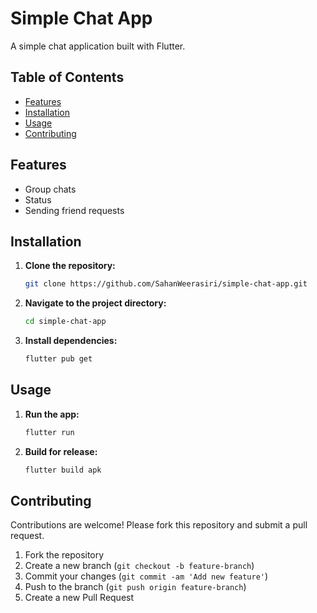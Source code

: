 # Simple Chat App

A simple chat application built with Flutter.

## Table of Contents

- [Features](#features)
- [Installation](#installation)
- [Usage](#usage)
- [Contributing](#contributing)
  
## Features

- Group chats
- Status
- Sending friend requests

## Installation

1. **Clone the repository:**
    ```sh
    git clone https://github.com/SahanWeerasiri/simple-chat-app.git
    ```
2. **Navigate to the project directory:**
    ```sh
    cd simple-chat-app
    ```
3. **Install dependencies:**
    ```sh
    flutter pub get
    ```

## Usage

1. **Run the app:**
    ```sh
    flutter run
    ```

2. **Build for release:**
    ```sh
    flutter build apk
    ```

## Contributing

Contributions are welcome! Please fork this repository and submit a pull request.

1. Fork the repository
2. Create a new branch (`git checkout -b feature-branch`)
3. Commit your changes (`git commit -am 'Add new feature'`)
4. Push to the branch (`git push origin feature-branch`)
5. Create a new Pull Request
